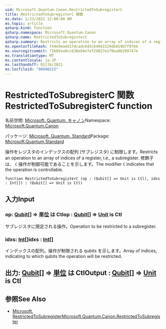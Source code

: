 ```yaml
---
uid: Microsoft.Quantum.Canon.RestrictedToSubregisterC
title: RestrictedToSubregisterC 関数
ms.date: 1/23/2021 12:00:00 AM
ms.topic: article
qsharp.kind: function
qsharp.namespace: Microsoft.Quantum.Canon
qsharp.name: RestrictedToSubregisterC
qsharp.summary: Restricts an operation to an array of indices of a register, i.e., a subregister. The modifier `C` indicates that the operation is controllable.
ms.openlocfilehash: f44e9ea4d17dcadc6d3c64941529db819b7f9784
ms.sourcegitcommit: 71605ea9cc630e84e7ef29027e1f0ea06299747e
ms.translationtype: MT
ms.contentlocale: ja-JP
ms.lasthandoff: 01/26/2021
ms.locfileid: "98840215"
---
```

# <a name="restrictedtosubregisterc-function"></a><span data-ttu-id="58801-102">RestrictedToSubregisterC 関数</span><span class="sxs-lookup"><span data-stu-id="58801-102">RestrictedToSubregisterC function</span></span>

<span data-ttu-id="58801-103">名前空間: [Microsoft. Quantum. キャノン](xref:Microsoft.Quantum.Canon)</span><span class="sxs-lookup"><span data-stu-id="58801-103">Namespace: [Microsoft.Quantum.Canon](xref:Microsoft.Quantum.Canon)</span></span>

<span data-ttu-id="58801-104">パッケージ: [Microsoft. Quantum. Standard](https://nuget.org/packages/Microsoft.Quantum.Standard)</span><span class="sxs-lookup"><span data-stu-id="58801-104">Package: [Microsoft.Quantum.Standard](https://nuget.org/packages/Microsoft.Quantum.Standard)</span></span>


<span data-ttu-id="58801-105">操作をレジスタのインデックスの配列 (サブレジスタ) に制限します。</span><span class="sxs-lookup"><span data-stu-id="58801-105">Restricts an operation to an array of indices of a register, i.e., a subregister.</span></span>
<span data-ttu-id="58801-106">修飾子は、 `C` 操作が制御可能であることを示します。</span><span class="sxs-lookup"><span data-stu-id="58801-106">The modifier `C` indicates that the operation is controllable.</span></span>

```qsharp
function RestrictedToSubregisterC (op : (Qubit[] => Unit is Ctl), idxs : Int[]) : (Qubit[] => Unit is Ctl)
```


## <a name="input"></a><span data-ttu-id="58801-107">入力</span><span class="sxs-lookup"><span data-stu-id="58801-107">Input</span></span>

### <a name="op--qubit--unit--is-ctl"></a><span data-ttu-id="58801-108">op: [Qubit](xref:microsoft.quantum.lang-ref.qubit)[] => [単位](xref:microsoft.quantum.lang-ref.unit)  は Ctl</span><span class="sxs-lookup"><span data-stu-id="58801-108">op : [Qubit](xref:microsoft.quantum.lang-ref.qubit)[] => [Unit](xref:microsoft.quantum.lang-ref.unit)  is Ctl</span></span>

<span data-ttu-id="58801-109">サブレジスタに限定される操作。</span><span class="sxs-lookup"><span data-stu-id="58801-109">Operation to be restricted to a subregister.</span></span>


### <a name="idxs--int"></a><span data-ttu-id="58801-110">idxs: [Int](xref:microsoft.quantum.lang-ref.int)[]</span><span class="sxs-lookup"><span data-stu-id="58801-110">idxs : [Int](xref:microsoft.quantum.lang-ref.int)[]</span></span>

<span data-ttu-id="58801-111">インデックスの配列。操作が制限される qubits を示します。</span><span class="sxs-lookup"><span data-stu-id="58801-111">Array of indices, indicating to which qubits the operation will be restricted.</span></span>



## <a name="output--qubit--unit--is-ctl"></a><span data-ttu-id="58801-112">出力: [Qubit](xref:microsoft.quantum.lang-ref.qubit)[] => [単位](xref:microsoft.quantum.lang-ref.unit)  は Ctl</span><span class="sxs-lookup"><span data-stu-id="58801-112">Output : [Qubit](xref:microsoft.quantum.lang-ref.qubit)[] => [Unit](xref:microsoft.quantum.lang-ref.unit)  is Ctl</span></span>



## <a name="see-also"></a><span data-ttu-id="58801-113">参照</span><span class="sxs-lookup"><span data-stu-id="58801-113">See Also</span></span>

- [<span data-ttu-id="58801-114">Microsoft. RestrictedToSubregister</span><span class="sxs-lookup"><span data-stu-id="58801-114">Microsoft.Quantum.Canon.RestrictedToSubregister</span></span>](xref:Microsoft.Quantum.Canon.RestrictedToSubregister)